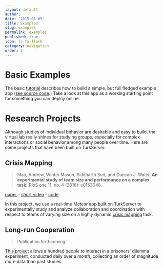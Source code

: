 ```yaml
---
layout: default
author: 
date: '2015-05-05'
title: Examples
slug: examples
permalink: examples
published: true
icon: fa fa-flask
category: navigation
order: 2
---
```


# Basic Examples

The basic [tutorial](tutorial) describes how to build a simple, but full 
fledged example app ([see source code](https://github.com/VirtualLab/tutorial).)
Take a look at this app as a working starting point for something you can 
deploy online.

# Research Projects

Although studies of individual behavior are desirable and easy to build, the 
virtual lab really shines for studying groups, especially for complex 
interactions or social behavior among many people over time. Here are some 
projects that have been built on TurkServer: 
    
## Crisis Mapping 

> Mao, Andrew, Winter Mason, Siddharth Suri, and Duncan J. Watts. **An experimental study of team size and performance on a complex task.** PloS one 11, no. 4 (2016): e0153048. 

[paper][1] - [short video][2] - [code][3]

[1]: http://journals.plos.org/plosone/article?id=10.1371/journal.pone.0153048 
[2]: https://www.youtube.com/watch?v=cJbGNpmE7f0
[3]: https://github.com/VirtualLab/CrowdMapper 

In this project, we use a real-time Meteor app built on TurkServer to 
experimentally study and analyze collaboration and coordination with 
respect to teams of varying size on a highly dynamic [crisis mapping][4] task.

[4]: https://irevolutions.org/2012/12/08/digital-response-typhoon-pablo/
 
## Long-run Cooperation
 
> Publication forthcoming. 

[This project][5] allows a hundred people to interact in a prisoners' dilemma 
experiment, conducted daily over a *month*, collecting an order of magnitude
 more data than past studies.
  
[5]: https://github.com/VirtualLab/long-run-cooperation   

